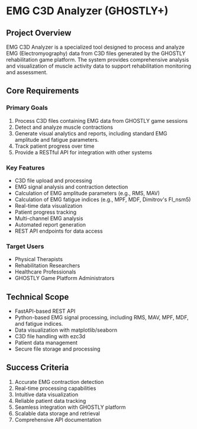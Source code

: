 # EMG C3D Analyzer (GHOSTLY+)

## Project Overview
EMG C3D Analyzer is a specialized tool designed to process and analyze EMG (Electromyography) data from C3D files generated by the GHOSTLY rehabilitation game platform. The system provides comprehensive analysis and visualization of muscle activity data to support rehabilitation monitoring and assessment.

## Core Requirements

### Primary Goals
1. Process C3D files containing EMG data from GHOSTLY game sessions
2. Detect and analyze muscle contractions
3. Generate visual analytics and reports, including standard EMG amplitude and fatigue parameters.
4. Track patient progress over time
5. Provide a RESTful API for integration with other systems

### Key Features
- C3D file upload and processing
- EMG signal analysis and contraction detection
- Calculation of EMG amplitude parameters (e.g., RMS, MAV)
- Calculation of EMG fatigue indices (e.g., MPF, MDF, Dimitrov's FI_nsm5)
- Real-time data visualization
- Patient progress tracking
- Multi-channel EMG analysis
- Automated report generation
- REST API endpoints for data access

### Target Users
- Physical Therapists
- Rehabilitation Researchers
- Healthcare Professionals
- GHOSTLY Game Platform Administrators

## Technical Scope
- FastAPI-based REST API
- Python-based EMG signal processing, including RMS, MAV, MPF, MDF, and fatigue indices.
- Data visualization with matplotlib/seaborn
- C3D file handling with ezc3d
- Patient data management
- Secure file storage and processing

## Success Criteria
1. Accurate EMG contraction detection
2. Real-time processing capabilities
3. Intuitive data visualization
4. Reliable patient data tracking
5. Seamless integration with GHOSTLY platform
6. Scalable data storage and retrieval
7. Comprehensive API documentation 